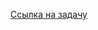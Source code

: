 [Ссылка на задачу](https://leetcode.com/problems/island-perimeter/?envType=daily-question&envId=2024-04-18)